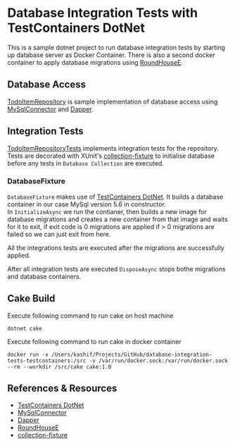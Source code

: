 # Database Integration Tests with TestContainers DotNet
This is a sample dotnet project to run database integration tests by starting up database server as Docker Container. There is also a second docker container to apply database migrations using [RoundHouseE](https://github.com/chucknorris/roundhouse).

## Database Access
[TodoItemRepository](https://github.com/kashifsoofi/database-integration-tests-testcontainers/blob/master/src/TodoApp.Infrastructure/Aggregates/TodoItem/TodoItemRepository.cs) is sample implementation of database access using [MySqlConnector](https://github.com/mysql-net/MySqlConnector) and [Dapper](https://github.com/StackExchange/Dapper).

## Integration Tests
[TodoItemRepositoryTests](https://github.com/kashifsoofi/database-integration-tests-testcontainers/blob/master/test/TodoApp.Infrastructure.Tests.Integration/Aggregates/TodoItem/TodoItemRepositoryTests.cs) implements integration tests for the repository. Tests are decorated with XUnit's [collection-fixture](https://xunit.net/docs/shared-context.html#collection-fixture) to initialise database before any tests in `Database Collection` are executed.

### DatabaseFixture
`DatabaseFixture` makes use of [TestContainers DotNet](https://github.com/isen-ng/testcontainers-dotnet). It builds a database container in our case MySql version 5.6 in constructor.  
In `InitializeAsync` we run the contianer, then builds a new image for database migrations and creates a new container from that image and waits for it to exit, if exit code is 0 migrations are applied if > 0 migrations are failed so we can just exit from here.  

All the integrations tests are executed after the migrations are successfully applied.  

After all integration tests are executed `DisposeAsync` stops bothe migrations and database containers.  

## Cake Build
Execute following command to run cake on host machine
```
dotnet cake
```
Execute following command to run cake in docker container
```
docker run -v /Users/kashif/Projects/GitHub/database-integration-tests-testcontainers:/src -v /var/run/docker.sock:/var/run/docker.sock --rm --workdir /src/cake cake:1.0
```

## References & Resources
* [TestContainers DotNet](https://github.com/isen-ng/testcontainers-dotnet)  
* [MySqlConnector](https://github.com/mysql-net/MySqlConnector)
* [Dapper](https://github.com/StackExchange/Dapper)  
* [RoundHouseE](https://github.com/chucknorris/roundhouse)  
* [collection-fixture](https://xunit.net/docs/shared-context.html#collection-fixture)  

